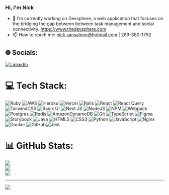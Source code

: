 ### Hi, I'm Nick
<!--
**nixksans/nixksans** is a ✨ _special_ ✨ repository because its `README.md` (this file) appears on your GitHub profile.
-->

- 🔭 I’m currently working on Devsphere, a web application that focuses on the bridging the gap between between task management and social connectivity. https://www.thedevsphere.com
- 📫 How to reach me: nick.sansalone@hotmail.com | 289-380-1792

## 🌐 Socials:
[![LinkedIn](https://img.shields.io/badge/LinkedIn-%230077B5.svg?logo=linkedin&logoColor=white)](https://linkedin.com/in/nicholas-sansalone-3a5204132) 

# 💻 Tech Stack:
![Ruby](https://img.shields.io/badge/ruby-%23CC342D.svg?style=for-the-badge&logo=ruby&logoColor=white) ![AWS](https://img.shields.io/badge/AWS-%23FF9900.svg?style=for-the-badge&logo=amazon-aws&logoColor=white) ![Heroku](https://img.shields.io/badge/heroku-%23430098.svg?style=for-the-badge&logo=heroku&logoColor=white) ![Vercel](https://img.shields.io/badge/vercel-%23000000.svg?style=for-the-badge&logo=vercel&logoColor=white) ![Rails](https://img.shields.io/badge/rails-%23CC0000.svg?style=for-the-badge&logo=ruby-on-rails&logoColor=white) ![React](https://img.shields.io/badge/react-%2320232a.svg?style=for-the-badge&logo=react&logoColor=%2361DAFB) ![React Query](https://img.shields.io/badge/-React%20Query-FF4154?style=for-the-badge&logo=react%20query&logoColor=white) ![TailwindCSS](https://img.shields.io/badge/tailwindcss-%2338B2AC.svg?style=for-the-badge&logo=tailwind-css&logoColor=white) ![Radix UI](https://img.shields.io/badge/radix%20ui-161618.svg?style=for-the-badge&logo=radix-ui&logoColor=white) ![Next JS](https://img.shields.io/badge/Next-black?style=for-the-badge&logo=next.js&logoColor=white) ![NodeJS](https://img.shields.io/badge/node.js-6DA55F?style=for-the-badge&logo=node.js&logoColor=white) ![NPM](https://img.shields.io/badge/NPM-%23CB3837.svg?style=for-the-badge&logo=npm&logoColor=white) ![Webpack](https://img.shields.io/badge/webpack-%238DD6F9.svg?style=for-the-badge&logo=webpack&logoColor=black) ![Postgres](https://img.shields.io/badge/postgres-%23316192.svg?style=for-the-badge&logo=postgresql&logoColor=white) ![Redis](https://img.shields.io/badge/redis-%23DD0031.svg?style=for-the-badge&logo=redis&logoColor=white) ![AmazonDynamoDB](https://img.shields.io/badge/Amazon%20DynamoDB-4053D6?style=for-the-badge&logo=Amazon%20DynamoDB&logoColor=white) ![Git](https://img.shields.io/badge/git-%23F05033.svg?style=for-the-badge&logo=git&logoColor=white) ![TypeScript](https://img.shields.io/badge/typescript-%23007ACC.svg?style=for-the-badge&logo=typescript&logoColor=white) ![Figma](https://img.shields.io/badge/figma-%23F24E1E.svg?style=for-the-badge&logo=figma&logoColor=white) ![Storybook](https://img.shields.io/badge/-Storybook-FF4785?style=for-the-badge&logo=storybook&logoColor=white) ![Java](https://img.shields.io/badge/java-%23ED8B00.svg?style=for-the-badge&logo=openjdk&logoColor=white) ![HTML5](https://img.shields.io/badge/html5-%23E34F26.svg?style=for-the-badge&logo=html5&logoColor=white) ![CSS3](https://img.shields.io/badge/css3-%231572B6.svg?style=for-the-badge&logo=css3&logoColor=white) ![Python](https://img.shields.io/badge/python-3670A0?style=for-the-badge&logo=python&logoColor=ffdd54) ![JavaScript](https://img.shields.io/badge/javascript-%23323330.svg?style=for-the-badge&logo=javascript&logoColor=%23F7DF1E) ![Nginx](https://img.shields.io/badge/nginx-%23009639.svg?style=for-the-badge&logo=nginx&logoColor=white) ![Docker](https://img.shields.io/badge/docker-%230db7ed.svg?style=for-the-badge&logo=docker&logoColor=white) ![GitHub](https://img.shields.io/badge/github-%23121011.svg?style=for-the-badge&logo=github&logoColor=white)![Jest](https://img.shields.io/badge/-jest-%23C21325?style=for-the-badge&logo=jest&logoColor=white)
# 📊 GitHub Stats:
![](https://github-readme-stats.vercel.app/api?username=nixksans&theme=dark&hide_border=false&include_all_commits=false&count_private=false)<br/>
![](https://github-readme-streak-stats.herokuapp.com/?user=nixksans&theme=dark&hide_border=false)<br/>
![](https://github-readme-stats.vercel.app/api/top-langs/?username=nixksans&theme=dark&hide_border=false&include_all_commits=false&count_private=false&layout=compact)

---
[![](https://visitcount.itsvg.in/api?id=nixksans&icon=0&color=0)](https://visitcount.itsvg.in)

